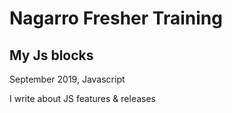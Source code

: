 # Nagarro Fresher Training
## My Js blocks
September 2019, Javascript

I write about JS features & releases
